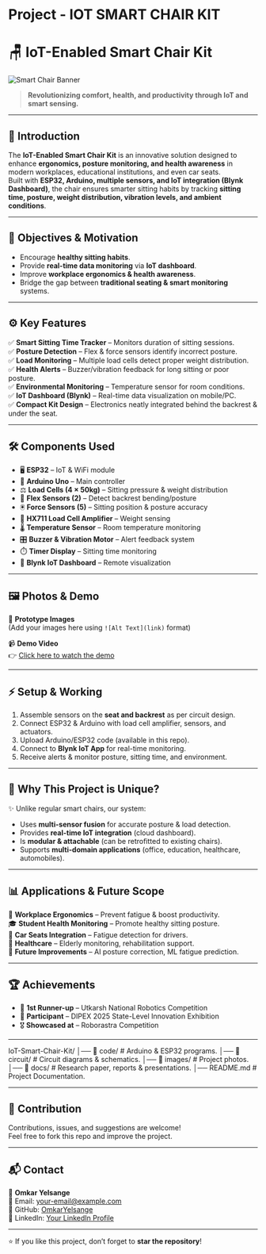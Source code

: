 # Project - IOT SMART CHAIR KIT
# 🪑 IoT-Enabled Smart Chair Kit  

![Smart Chair Banner](https://via.placeholder.com/1200x400.png?text=IoT+Enabled+Smart+Chair+Kit)  

> **Revolutionizing comfort, health, and productivity through IoT and smart sensing.**  

---

## 📖 Introduction  
The **IoT-Enabled Smart Chair Kit** is an innovative solution designed to enhance **ergonomics, posture monitoring, and health awareness** in modern workplaces, educational institutions, and even car seats.  
Built with **ESP32, Arduino, multiple sensors, and IoT integration (Blynk Dashboard)**, the chair ensures smarter sitting habits by tracking **sitting time, posture, weight distribution, vibration levels, and ambient conditions**.  

---

## 🎯 Objectives & Motivation  
- Encourage **healthy sitting habits**.  
- Provide **real-time data monitoring** via **IoT dashboard**.  
- Improve **workplace ergonomics & health awareness**.  
- Bridge the gap between **traditional seating & smart monitoring** systems.  

---

## ⚙️ Key Features  

✅ **Smart Sitting Time Tracker** – Monitors duration of sitting sessions.  
✅ **Posture Detection** – Flex & force sensors identify incorrect posture.  
✅ **Load Monitoring** – Multiple load cells detect proper weight distribution.  
✅ **Health Alerts** – Buzzer/vibration feedback for long sitting or poor posture.  
✅ **Environmental Monitoring** – Temperature sensor for room conditions.  
✅ **IoT Dashboard (Blynk)** – Real-time data visualization on mobile/PC.  
✅ **Compact Kit Design** – Electronics neatly integrated behind the backrest & under the seat.  

---

## 🛠️ Components Used  

- 🖥️ **ESP32** – IoT & WiFi module  
- 🔌 **Arduino Uno** – Main controller  
- ⚖️ **Load Cells (4 × 50kg)** – Sitting pressure & weight distribution  
- 📏 **Flex Sensors (2)** – Detect backrest bending/posture  
- 🖲️ **Force Sensors (5)** – Sitting position & posture accuracy  
- 📡 **HX711 Load Cell Amplifier** – Weight sensing  
- 🌡️ **Temperature Sensor** – Room temperature monitoring  
- 🎛️ **Buzzer & Vibration Motor** – Alert feedback system  
- ⏱️ **Timer Display** – Sitting time monitoring  
- 📱 **Blynk IoT Dashboard** – Remote visualization  

---

## 🖼️ Photos & Demo  

📸 **Prototype Images**  
(Add your images here using `![Alt Text](link)` format)  

📹 **Demo Video**  
👉 [Click here to watch the demo](https://your-video-link.com)  

---

## ⚡ Setup & Working  

1. Assemble sensors on the **seat and backrest** as per circuit design.  
2. Connect ESP32 & Arduino with load cell amplifier, sensors, and actuators.  
3. Upload Arduino/ESP32 code (available in this repo).  
4. Connect to **Blynk IoT App** for real-time monitoring.  
5. Receive alerts & monitor posture, sitting time, and environment.  

---

## 🚀 Why This Project is Unique?  

✨ Unlike regular smart chairs, our system:  
- Uses **multi-sensor fusion** for accurate posture & load detection.  
- Provides **real-time IoT integration** (cloud dashboard).  
- Is **modular & attachable** (can be retrofitted to existing chairs).  
- Supports **multi-domain applications** (office, education, healthcare, automobiles).  

---

## 📊 Applications & Future Scope  

🏢 **Workplace Ergonomics** – Prevent fatigue & boost productivity.  
🎓 **Student Health Monitoring** – Promote healthy sitting posture.  
🚗 **Car Seats Integration** – Fatigue detection for drivers.  
🏥 **Healthcare** – Elderly monitoring, rehabilitation support.  
🔮 **Future Improvements** – AI posture correction, ML fatigue prediction.  

---

## 🏆 Achievements  

- 🥈 **1st Runner-up** – Utkarsh National Robotics Competition  
- 🏅 **Participant** – DIPEX 2025 State-Level Innovation Exhibition  
- 🎖️ **Showcased at** – Roborastra Competition  

---

IoT-Smart-Chair-Kit/
│── 📁 code/ # Arduino & ESP32 programs.
│── 📁 circuit/ # Circuit diagrams & schematics.
│── 📁 images/ # Project photos.
│── 📁 docs/ # Research paper, reports & presentations.
│── README.md # Project Documentation.


---

## 🙌 Contribution  

Contributions, issues, and suggestions are welcome!  
Feel free to fork this repo and improve the project.  

---

## 📬 Contact  

👤 **Omkar Yelsange**  
📧 Email: [your-email@example.com](mailto:omkaryelsange1010@gmail.com)  
🔗 GitHub: [OmkarYelsange](https://github.com/OmkarYelsange)  
💼 LinkedIn: [Your LinkedIn Profile](https://linkedin.com/in/omkar-yelsange)  

---

⭐ If you like this project, don’t forget to **star the repository**!  
 

